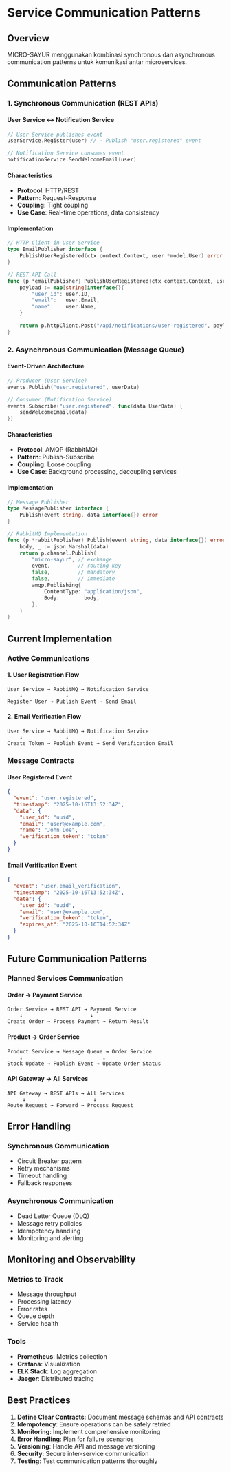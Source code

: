 # Service Communication Patterns

## Overview
MICRO-SAYUR menggunakan kombinasi synchronous dan asynchronous communication patterns untuk komunikasi antar microservices.

## Communication Patterns

### 1. Synchronous Communication (REST APIs)

#### User Service ↔ Notification Service
```go
// User Service publishes event
userService.Register(user) // → Publish "user.registered" event

// Notification Service consumes event
notificationService.SendWelcomeEmail(user)
```

#### Characteristics
- **Protocol**: HTTP/REST
- **Pattern**: Request-Response
- **Coupling**: Tight coupling
- **Use Case**: Real-time operations, data consistency

#### Implementation
```go
// HTTP Client in User Service
type EmailPublisher interface {
    PublishUserRegistered(ctx context.Context, user *model.User) error
}

// REST API Call
func (p *emailPublisher) PublishUserRegistered(ctx context.Context, user *model.User) error {
    payload := map[string]interface{}{
        "user_id": user.ID,
        "email":   user.Email,
        "name":    user.Name,
    }

    return p.httpClient.Post("/api/notifications/user-registered", payload)
}
```

### 2. Asynchronous Communication (Message Queue)

#### Event-Driven Architecture
```go
// Producer (User Service)
events.Publish("user.registered", userData)

// Consumer (Notification Service)
events.Subscribe("user.registered", func(data UserData) {
    sendWelcomeEmail(data)
})
```

#### Characteristics
- **Protocol**: AMQP (RabbitMQ)
- **Pattern**: Publish-Subscribe
- **Coupling**: Loose coupling
- **Use Case**: Background processing, decoupling services

#### Implementation
```go
// Message Publisher
type MessagePublisher interface {
    Publish(event string, data interface{}) error
}

// RabbitMQ Implementation
func (p *rabbitPublisher) Publish(event string, data interface{}) error {
    body, _ := json.Marshal(data)
    return p.channel.Publish(
        "micro-sayur", // exchange
        event,         // routing key
        false,         // mandatory
        false,         // immediate
        amqp.Publishing{
            ContentType: "application/json",
            Body:        body,
        },
    )
}
```

## Current Implementation

### Active Communications

#### 1. User Registration Flow
```
User Service → RabbitMQ → Notification Service
    ↓              ↓              ↓
Register User → Publish Event → Send Email
```

#### 2. Email Verification Flow
```
User Service → RabbitMQ → Notification Service
    ↓              ↓              ↓
Create Token → Publish Event → Send Verification Email
```

### Message Contracts

#### User Registered Event
```json
{
  "event": "user.registered",
  "timestamp": "2025-10-16T13:52:34Z",
  "data": {
    "user_id": "uuid",
    "email": "user@example.com",
    "name": "John Doe",
    "verification_token": "token"
  }
}
```

#### Email Verification Event
```json
{
  "event": "user.email_verification",
  "timestamp": "2025-10-16T13:52:34Z",
  "data": {
    "user_id": "uuid",
    "email": "user@example.com",
    "verification_token": "token",
    "expires_at": "2025-10-16T14:52:34Z"
  }
}
```

## Future Communication Patterns

### Planned Services Communication

#### Order → Payment Service
```
Order Service → REST API → Payment Service
    ↓                      ↓
Create Order → Process Payment → Return Result
```

#### Product → Order Service
```
Product Service → Message Queue → Order Service
    ↓                          ↓
Stock Update → Publish Event → Update Order Status
```

#### API Gateway → All Services
```
API Gateway → REST APIs → All Services
     ↓                      ↓
Route Request → Forward → Process Request
```

## Error Handling

### Synchronous Communication
- Circuit Breaker pattern
- Retry mechanisms
- Timeout handling
- Fallback responses

### Asynchronous Communication
- Dead Letter Queue (DLQ)
- Message retry policies
- Idempotency handling
- Monitoring and alerting

## Monitoring and Observability

### Metrics to Track
- Message throughput
- Processing latency
- Error rates
- Queue depth
- Service health

### Tools
- **Prometheus**: Metrics collection
- **Grafana**: Visualization
- **ELK Stack**: Log aggregation
- **Jaeger**: Distributed tracing

## Best Practices

1. **Define Clear Contracts**: Document message schemas and API contracts
2. **Idempotency**: Ensure operations can be safely retried
3. **Monitoring**: Implement comprehensive monitoring
4. **Error Handling**: Plan for failure scenarios
5. **Versioning**: Handle API and message versioning
6. **Security**: Secure inter-service communication
7. **Testing**: Test communication patterns thoroughly

